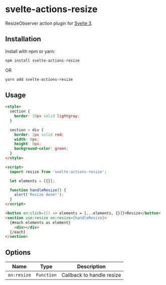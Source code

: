 # svelte-actions-resize

ResizeObserver action plugin for [Svelte 3](https://svelte.dev).

## Installation

Install with npm or yarn:
```bash
npm install svelte-actions-resize
```
OR
```bash
yarn add svelte-actions-resize
```

## Usage

```html
<style>
  section {
    border: 10px solid lightgray;
  }

  section > div {
    border: 2px solid red;
    width: 8px;
    height: 8px;
    background-color: green;
  }
</style>

<script>
  import resize from 'svelte-actions-resize';

  let elements = [{}];

  function handleResize() {
    alert('Resize done!');
  }
</script>

<button on:click={() => elements = [...elements, {}]}>Resize</button>
<section use:resize on:resize={handleResize}>
  {#each elements as element}
    <div></div>
  {/each}
</section>

```

## Options

| Name | Type | Description |
| --- | --- | --- |
| `on:resize` | `Function` | Callback to handle resize |
